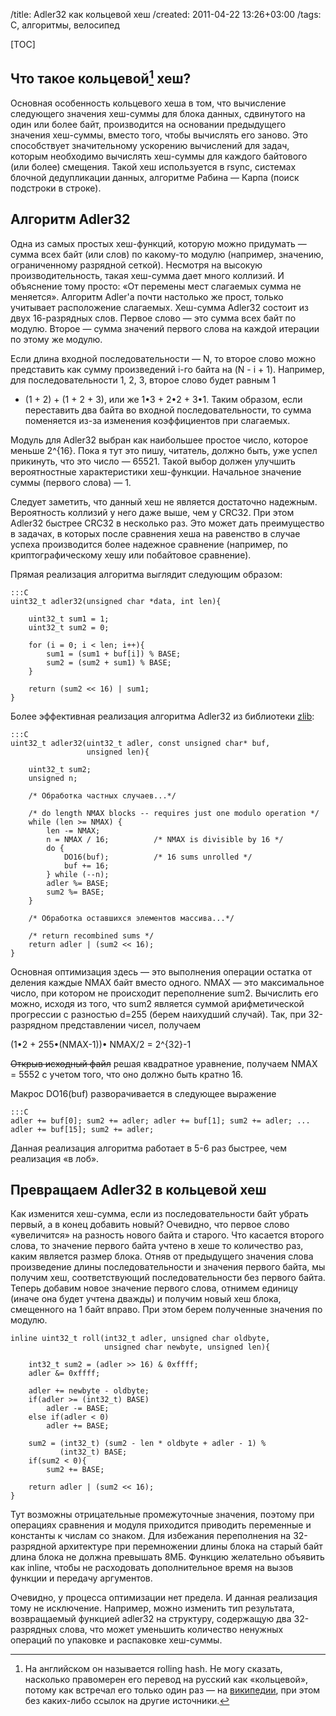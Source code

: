/title: Adler32 как кольцевой хеш
/created: 2011-04-22 13:26+03:00
/tags: C, алгоритмы, велосипед

[TOC]

## Что такое кольцевой[^1] хеш?

Основная особенность кольцевого хеша в том, что вычисление следующего
значения хеш-суммы для блока данных, сдвинутого на один или более байт,
производится на основании предыдущего значения хеш-суммы, вместо того,
чтобы вычислять его заново. Это способствует значительному
ускорению вычислений для задач, которым необходимо вычислять хеш-суммы
для каждого байтового (или более) смещения. Такой хеш используется в
rsync, системах блочной дедупликации данных, алгоритме Рабина — Карпа
(поиск подстроки в строке).

[^1]: На английском он называется rolling hash. Не могу сказать, насколько
      правомерен его перевод на русский как «кольцевой», потому как встречал его
      только один раз — на [википедии], при этом без каких-либо ссылок на другие
      источники.

[википедии]: http://ru.wikipedia.org/wiki/Алгоритм_Рабина_—_Карпа#.D0.98.D1.81.D0.BF.D0.BE.D0.BB.D1.8C.D0.B7.D1.83.D0.B5.D0.BC.D0.B0.D1.8F_.D1.85.D0.B5.D1.88-.D1.84.D1.83.D0.BD.D0.BA.D1.86.D0.B8.D1.8F


## Алгоритм Adler32

Одна из самых простых хеш-функций, которую можно придумать —
сумма всех байт (или слов) по какому-то модулю (например,
значению, ограниченному разрядной сеткой). Несмотря на высокую
производительность, такая хеш-сумма дает много коллизий. И объяснение
тому просто: «От перемены мест слагаемых сумма не меняется». Алгоритм
Adler'а почти настолько же прост, только учитывает расположение
слагаемых. Хеш-сумма Adler32 состоит из двух 16-разрядных слов. Первое
слово — это сумма всех байт по модулю. Второе — сумма значений первого
слова на каждой итерации по этому же модулю.

Если длина входной последовательности — N, то второе слово можно
представить как сумму произведений i-го байта на (N - i + 1).
Например, для последовательности 1, 2, 3, второе слово будет равным 1
+ (1 + 2) + (1 + 2 + 3), или же 1•3 + 2•2 + 3•1. Таким образом, если
переставить два байта во входной последовательности, то сумма
поменяется из-за изменения коэффициентов при слагаемых.

Модуль для Adler32 выбран как наибольшее простое число, которое меньше
2^{16}. Пока я тут это пишу, читатель, должно быть, уже успел
прикинуть, что это число — 65521. Такой выбор должен улучшить
вероятностные характеристики хеш-функции. Начальное значение суммы
(первого слова) — 1.

Следует заметить, что данный хеш не является достаточно
надежным. Вероятность коллизий у него даже выше, чем у CRC32. При этом
Adler32 быстрее CRC32 в несколько раз. Это может дать преимущество в
задачах, в которых после сравнения хеша на равенство в случае успеха
производится более надежное сравнение (например, по криптографическому
хешу или побайтовое сравнение).

Прямая реализация алгоритма выглядит следующим образом:


    :::C
    uint32_t adler32(unsigned char *data, int len){
   
        uint32_t sum1 = 1;
        uint32_t sum2 = 0;
   
        for (i = 0; i < len; i++){
            sum1 = (sum1 + buf[i]) % BASE;
            sum2 = (sum2 + sum1) % BASE;
        }
   
        return (sum2 << 16) | sum1;
    }


  Более эффективная реализация алгоритма Adler32 из библиотеки [zlib]:

    :::C
    uint32_t adler32(uint32_t adler, const unsigned char* buf,
                     unsigned len){
   
        uint32_t sum2;
        unsigned n;
   
        /* Обработка частных случаев...*/
   
        /* do length NMAX blocks -- requires just one modulo operation */
        while (len >= NMAX) {
            len -= NMAX;
            n = NMAX / 16;          /* NMAX is divisible by 16 */
            do {
                DO16(buf);          /* 16 sums unrolled */
                buf += 16;
            } while (--n);
            adler %= BASE;
            sum2 %= BASE;
        }
   
        /* Обработка оставшихся элементов массива...*/
   
        /* return recombined sums */
        return adler | (sum2 << 16);
    }

Основная оптимизация здесь — это выполнения операции остатка от
деления каждые NMAX байт вместо одного. NMAX — это максимальное
число, при котором не происходит переполнение sum2. Вычислить его
можно, исходя из того, что sum2 является суммой арифметической
прогрессии с разностью d=255 (берем наихудший случай). Так, при
32-разрядном представлении чисел, получаем

(1•2 + 255•(NMAX-1))• NMAX/2 = 2^{32}-1

<s>Открыв исходный файл</s> решая квадратное уравнение, получаем NMAX
= 5552 с учетом того, что оно должно быть кратно 16.

Макрос DO16(buf) разворачивается в следующее выражение

    :::C
    adler += buf[0]; sum2 += adler; adler += buf[1]; sum2 += adler; ...
    adler += buf[15]; sum2 += adler;

Данная реализация алгоритма работает в 5-6 раз быстрее, чем реализация
«в лоб».

[zlib]: http://zlib.net/


## Превращаем Adler32 в кольцевой хеш

Как изменится хеш-сумма, если из последовательности байт убрать
первый, а в конец добавить новый? Очевидно, что первое слово
«увеличится» на разность нового байта и старого. Что касается второго
слова, то значение первого байта учтено в хеше то количество раз,
каким является размер блока. Отняв от предыдущего значения слова
произведение длины последовательности и значения первого байта, мы
получим хеш, соответствующий последовательности без первого
байта. Теперь добавим новое значение первого слова, отнимем единицу
(иначе она будет учтена дважды) и получим новый хеш блока, смещенного
на 1 байт вправо. При этом берем полученные значения по
модулю.

    inline uint32_t roll(int32_t adler, unsigned char oldbyte,
                         unsigned char newbyte, unsigned len){
   
        int32_t sum2 = (adler >> 16) & 0xffff;
        adler &= 0xffff;
   
        adler += newbyte - oldbyte;
        if(adler >= (int32_t) BASE)
            adler -= BASE;
        else if(adler < 0)
            adler += BASE;
   
        sum2 = (int32_t) (sum2 - len * oldbyte + adler - 1) %
               (int32_t) BASE;
        if(sum2 < 0){
            sum2 += BASE;
   
        return adler | (sum2 << 16);
    }

Тут возможны отрицательные промежуточные значения, поэтому при
операциях сравнения и модуля приходится приводить переменные и
константы к числам со знаком. Для избежания переполнения на
32-разрядной архитектуре при перемножении длины блока на старый байт
длина блока не должна превышать 8МБ. Функцию желательно объявить как
inline, чтобы не расходовать дополнительное время на вызов функции и
передачу аргументов.

Очевидно, у процесса оптимизации нет предела. И данная реализация тому
не исключение. Например, можно изменить тип результата, возвращаемый
функцией adler32 на структуру, содержащую два 32-разрядных слова, что
может уменьшить количество ненужных операций по упаковке и распаковке
хеш-суммы.
